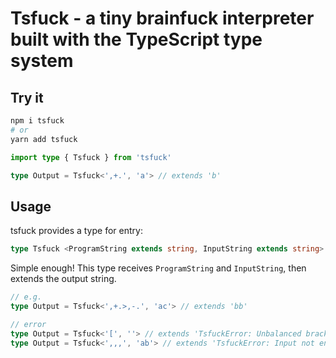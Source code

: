 <h1>
Tsfuck - a tiny brainfuck interpreter built with the TypeScript type system
</h1>

## Try it

```sh
npm i tsfuck
# or
yarn add tsfuck
```

```ts
import type { Tsfuck } from 'tsfuck'

type Output = Tsfuck<',+.', 'a'> // extends 'b'
```

## Usage

tsfuck provides a type for entry:

```ts
type Tsfuck <ProgramString extends string, InputString extends string>
```

Simple enough! This type receives `ProgramString` and `InputString`, then extends the output string.

```ts
// e.g.
type Output = Tsfuck<',+.>,-.', 'ac'> // extends 'bb'

// error
type Output = Tsfuck<'[', ''> // extends 'TsfuckError: Unbalanced brackets'
type Output = Tsfuck<',,,', 'ab'> // extends 'TsfuckError: Input not enough'
```
